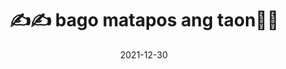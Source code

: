 ---
weight: 5
images:
- /images/folder/2021-12-30_13-46-33_UTC_2.jpg
- /images/folder/2021-12-30_13-46-33_UTC_3.jpg
- /images/folder/2021-12-30_13-46-33_UTC_4.jpg
title: ✍️✍️ bago matapos ang taon🎊🎉
date: 2021-12-30
hideTitle: true
hideExif: true
tags:
- archive # all posts
- tattoo
- gallery
---